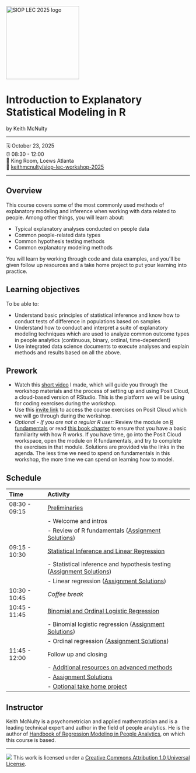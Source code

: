 <img src="https://www.siop.org/wp-content/uploads/2024/10/2025_LEC_logo_stack_cmyk.png" height="200" alt="SIOP LEC 2025 logo">


Introduction to Explanatory Statistical Modeling in R
================

by Keith McNulty

-----

:spiral_calendar: October 23, 2025  
:alarm_clock:     08:30 - 12:00  
:hotel:           King Room, Loews Atlanta  
:book:            [keithmcnulty/siop-lec-workshop-2025](https://github.com/keithmcnulty/siop-lec-workshop-2025)

-----

## Overview

This course covers some of the most commonly used methods of explanatory modeling and inference when working with data related to people. Among other things, you will learn about:
* Typical explanatory analyses conducted on people data
* Common people-related data types 
* Common hypothesis testing methods
* Common explanatory modeling methods

You will learn by working through code and data examples, and you'll be given follow up resources and a take home project to put your learning into practice.

## Learning objectives

To be able to:
* Understand basic principles of statistical inference and know how to conduct tests of difference in populations based on samples
* Understand how to conduct and interpret a suite of explanatory modeling techniques which are used to analyze common outcome types in people analytics (continuous, binary, ordinal, time-dependent)
* Use integrated data science documents to execute analyses and explain methods and results based on all the above.

## Prework

* Watch this [short video](https://keithmcnulty.github.io/siop-lec-workshop-2025/materials/video/orientation.mp4) I made, which will guide you through the workshop materials and the process of setting up and using Posit Cloud, a cloud-based version of RStudio.  This is the platform we will be using for coding exercises during the workshop.
* Use this [invite link](https://posit.cloud/spaces/688089/join?access_code=1qJ6zGSp4l9n-zAaGpjXE8OJhS3kwGJQPrDYhwbK) to access the course exercises on Posit Cloud which we will go through during the workshop. 
* *Optional - If you are not a regular R user:* Review the module on [R fundamentals](https://keithmcnulty.github.io/siop-lec-workshop-2025/materials/talks/1-preliminaries.html#1) or read [this book chapter](https://peopleanalytics-regression-book.org/the-basics-of-the-r-programming-language.html) to ensure that you have a basic familiarity with how R works.  If you have time,
go into the Posit Cloud workspace, open the module on R fundamentals, and try to complete the exercises in that module.  Solutions are provided via the links in the agenda.  The less time we need to spend on fundamentals in this workshop, the more time we can spend on learning how to model. 


## Schedule

| Time          | Activity         | 
| :------------ | :--------------- | 
| 08:30 - 09:15 | [Preliminaries](https://keithmcnulty.github.io/siop-lec-workshop-2025/materials/talks/1-preliminaries.html#1) |
|               | - Welcome and intros   | 
|               | - Review of R fundamentals ([Assignment Solutions](https://keithmcnulty.github.io/siop-lec-workshop-2025/materials/module-exercises/01-R_fundamentals---SOLUTIONS.html))  | 
| 09:15 - 10:30 | [Statistical Inference and Linear Regression](https://keithmcnulty.github.io/siop-lec-workshop-2025/materials/talks/2-inference_and_linear_regression.html#1) | 
|               | - Statistical inference and hypothesis testing ([Assignment Solutions](https://keithmcnulty.github.io/siop-lec-workshop-2025/materials/module-exercises/02A-Statistical_Inference---SOLUTIONS.html))   | 
|               | - Linear regression ([Assignment Solutions](https://keithmcnulty.github.io/siop-lec-workshop-2025/materials/module-exercises/02B-Linear_regression---SOLUTIONS.html)) | 
| 10:30 - 10:45 | *Coffee break*    | |
| 10:45 - 11:45 | [Binomial and Ordinal Logistic Regression](https://keithmcnulty.github.io/siop-lec-workshop-2025/materials/talks/3-binomial_and_ordinal_regression.html) | 
|               | - Binomial logistic regression ([Assignment Solutions](https://keithmcnulty.github.io/siop-lec-workshop-2025/materials/module-exercises/03A-Binomial_regression---SOLUTIONS.html)) | 
|               | - Ordinal regression ([Assignment Solutions](https://keithmcnulty.github.io/siop-lec-workshop-2025/materials/module-exercises/03B-Ordinal_regression---SOLUTIONS.html)) | 
| 11:45 - 12:00 | Follow up and closing
|               | - [Additional resources on advanced methods](https://keithmcnulty.github.io/siop-lec-workshop-2025/materials/talks/4-advanced_explanatory_methods.html#1)           |
|               | - [Assignment Solutions](https://keithmcnulty.github.io/siop-lec-workshop-2025/materials/module-exercises/04-survival_analysis-SOLUTIONS.html)                    | 
|               | - [Optional take home project](https://keithmcnulty.github.io/siop-lec-workshop-2025/materials/talks/05-Project_Grocery_Evaluations.html#1)              | 


## Instructor

Keith McNulty is a psychometrician and applied mathematician and is a leading technical expert and author in the field of people analytics.  He is the author of [Handbook of Regression Modeling in People Analytics](https://peopleanalytics-regression-book.org), on which this course is based.  

-----

![](https://i.creativecommons.org/l/by/1.0/88x31.png) This work is
licensed under a [Creative Commons Attribution 1.0 Universal
License](https://creativecommons.org/licenses/by/1.0/).